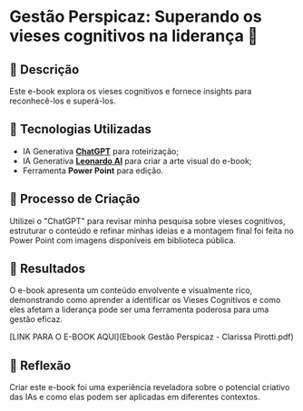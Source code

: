 # Gestão Perspicaz: Superando os vieses cognitivos na liderança 🌌

## 📒 Descrição
Este e-book explora os vieses cognitivos e fornece insights para reconhecê-los e superá-los. 

## 🤖 Tecnologias Utilizadas
- IA Generativa **[ChatGPT](https://chat.openai.com)** para roteirização;
- IA Generativa **[Leonardo AI](https://leonardo.ai)** para criar a arte visual do e-book;
- Ferramenta **Power Point** para edição.

## 🧐 Processo de Criação
Utilizei o "ChatGPT" para revisar minha pesquisa sobre vieses cognitivos, estruturar o conteúdo e refinar minhas ideias e a montagem final foi feita no Power Point com imagens disponíveis em biblioteca pública.

## 🚀 Resultados
O e-book apresenta um conteúdo envolvente e visualmente rico, demonstrando como aprender a identificar os Vieses Cognitivos e como eles afetam a liderança pode ser uma ferramenta poderosa para uma gestão eficaz.

[LINK PARA O E-BOOK AQUI](Ebook Gestão Perspicaz - Clarissa Pirotti.pdf)

## 💭 Reflexão
Criar este e-book foi uma experiência reveladora sobre o potencial criativo das IAs e como elas podem ser aplicadas em diferentes contextos.
